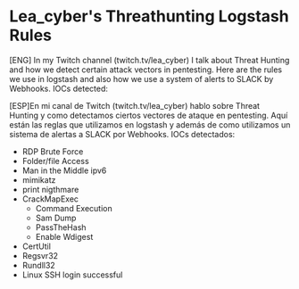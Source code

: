 # Lea_cyber's Threathunting Logstash Rules

[ENG] In my Twitch channel (twitch.tv/lea_cyber) I talk about Threat Hunting and how we detect certain attack vectors in pentesting.
Here are the rules we use in logstash and also how we use a system of alerts to SLACK by Webhooks.
IOCs detected:

[ESP]En mi canal de Twitch (twitch.tv/lea_cyber) hablo sobre Threat Hunting y como detectamos ciertos vectores de ataque en pentesting.
Aquí están las reglas que utilizamos en logstash y además de como utilizamos un sistema de alertas a SLACK por Webhooks.
IOCs detectados:

- RDP Brute Force
- Folder/file Access
- Man in the Middle ipv6
- mimikatz
- print nigthmare
- CrackMapExec
	- Command Execution
	- Sam Dump
	- PassTheHash
	- Enable Wdigest
- CertUtil
- Regsvr32
- Rundll32
- Linux SSH login successful

